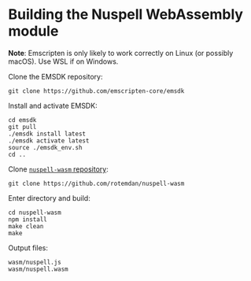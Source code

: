# Building the Nuspell WebAssembly module

**Note**: Emscripten is only likely to work correctly on Linux (or possibly macOS). Use WSL if on Windows.

Clone the EMSDK repository:
```
git clone https://github.com/emscripten-core/emsdk
```

Install and activate EMSDK:
```
cd emsdk
git pull
./emsdk install latest
./emsdk activate latest
source ./emsdk_env.sh
cd ..
```

Clone [`nuspell-wasm` repository](https://github.com/rotemdan/nuspell-wasm):
```
git clone https://github.com/rotemdan/nuspell-wasm
```

Enter directory and build:
```
cd nuspell-wasm
npm install
make clean
make
```

Output files:
```
wasm/nuspell.js
wasm/nuspell.wasm
```
